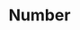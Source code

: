 ---
title: 'Number'
field: 'is.extent.number'
slug: 'global-number'
description: 'Journal article issue number, series number, or any other identifying number'
required: False
module: 'Form'
cluster: 'Global'
policy: 'Free value. Single value only.'
---